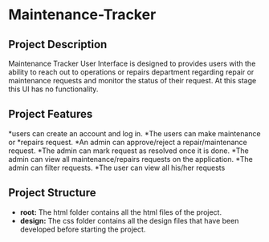 # Maintenance-Tracker 


## Project Description
Maintenance Tracker User Interface is designed to provides users with the ability to reach out to operations or repairs department regarding repair or maintenance requests and monitor the status of their request. At this stage this UI has no functionality.

## Project Features
*users can create an account and log in.
*The users can make maintenance or *repairs request.
*An admin can approve/reject a repair/maintenance request.
*The admin can mark request as resolved once it is done.
*The admin can view all maintenance/repairs requests on the application.
*The admin can filter requests.
*The user can view all his/her requests

## Project Structure
* **root:** The html folder contains all the html files of the project.
* **design:** The css folder contains all the design files that have been developed before starting the project.
  

